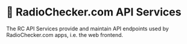 # 🔌 RadioChecker.com API Services

The RC API Services provide and maintain API endpoints used by
RadioChecker.com apps, i.e. the web frontend.